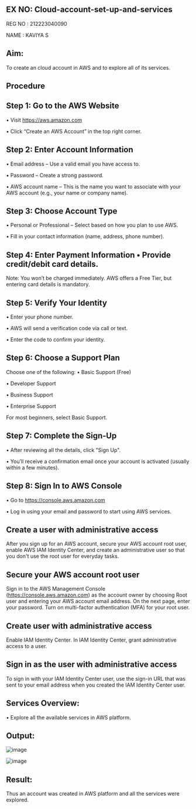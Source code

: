 ## EX NO: Cloud-account-set-up-and-services

REG NO : 212223040090

NAME : KAVIYA S

## Aim:
To create an cloud account in AWS and to explore all of its services.

## Procedure
## Step 1: Go to the AWS Website
• Visit https://aws.amazon.com

• Click “Create an AWS Account” in the top right corner.

## Step 2: Enter Account Information
• Email address – Use a valid email you have access to.

• Password – Create a strong password.

• AWS account name – This is the name you want to associate with your AWS account (e.g., your name or company name).

## Step 3: Choose Account Type
• Personal or Professional – Select based on how you plan to use AWS.

• Fill in your contact information (name, address, phone number).

## Step 4: Enter Payment Information • Provide credit/debit card details.

Note: You won’t be charged immediately. AWS offers a Free Tier, but entering card details is mandatory.

## Step 5: Verify Your Identity
• Enter your phone number.

• AWS will send a verification code via call or text.

• Enter the code to confirm your identity.

## Step 6: Choose a Support Plan
Choose one of the following: • Basic Support (Free)

• Developer Support

• Business Support

• Enterprise Support

For most beginners, select Basic Support.

## Step 7: Complete the Sign-Up
• After reviewing all the details, click "Sign Up".

• You’ll receive a confirmation email once your account is activated (usually within a few minutes).

## Step 8: Sign In to AWS Console
• Go to https://console.aws.amazon.com

• Log in using your email and password to start using AWS services.

## Create a user with administrative access
After you sign up for an AWS account, secure your AWS account root user, enable AWS IAM Identity Center, and create an administrative user so that you don't use the root user for everyday tasks.

## Secure your AWS account root user
Sign in to the AWS Management Console (https://console.aws.amazon.com) as the account owner by choosing Root user and entering your AWS account email address. On the next page, enter your password. Turn on multi-factor authentication (MFA) for your root user.

## Create user with administrative access
Enable IAM Identity Center. In IAM Identity Center, grant administrative access to a user.

## Sign in as the user with administrative access
To sign in with your IAM Identity Center user, use the sign-in URL that was sent to your email address when you created the IAM Identity Center user.

## Services Overview:
• Explore all the available services in AWS platform.

## Output:

![image](https://github.com/user-attachments/assets/106bf8ca-b306-413b-aea3-6349fea9071b)

![image](https://github.com/user-attachments/assets/aae2f4b9-c9a4-411a-a8b7-2408959d7bcb)

## Result:
Thus an account was created in AWS platform and all the services were explored.
